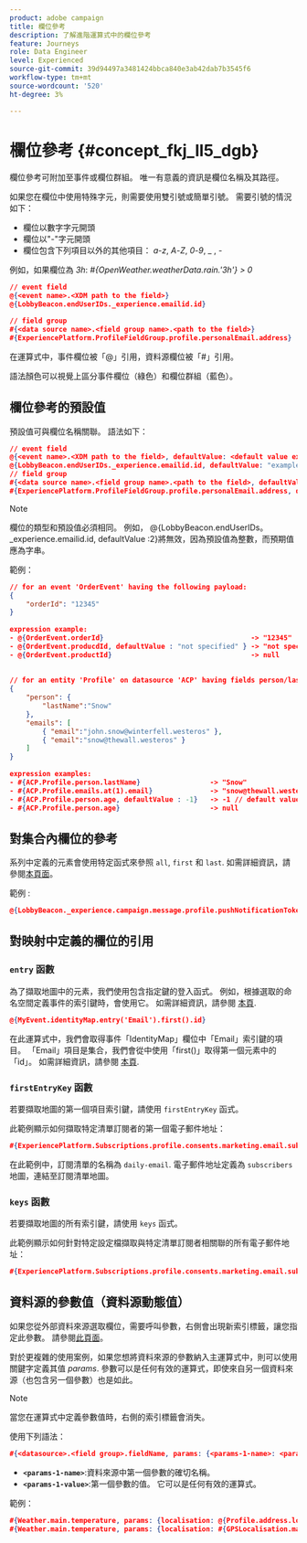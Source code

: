 ```yaml
---
product: adobe campaign
title: 欄位參考
description: 了解進階運算式中的欄位參考
feature: Journeys
role: Data Engineer
level: Experienced
source-git-commit: 39d94497a3481424bbca840e3ab42dab7b3545f6
workflow-type: tm+mt
source-wordcount: '520'
ht-degree: 3%

---
```


# 欄位參考 {#concept_fkj_ll5_dgb}

欄位參考可附加至事件或欄位群組。 唯一有意義的資訊是欄位名稱及其路徑。

如果您在欄位中使用特殊字元，則需要使用雙引號或簡單引號。 需要引號的情況如下：

* 欄位以數字字元開頭
* 欄位以&quot;-&quot;字元開頭
* 欄位包含下列項目以外的其他項目： _a_-_z_, _A_-_Z_, _0_-_9_, _ , _-_

例如，如果欄位為 _3h_: _#{OpenWeather.weatherData.rain.&#39;3h&#39;} > 0_

```json
// event field
@{<event name>.<XDM path to the field>}
@{LobbyBeacon.endUserIDs._experience.emailid.id}

// field group
#{<data source name>.<field group name>.<path to the field>}
#{ExperiencePlatform.ProfileFieldGroup.profile.personalEmail.address}
```

在運算式中，事件欄位被「@」引用，資料源欄位被「#」引用。

語法顏色可以視覺上區分事件欄位（綠色）和欄位群組（藍色）。

## 欄位參考的預設值

預設值可與欄位名稱關聯。 語法如下：

```json
// event field
@{<event name>.<XDM path to the field>, defaultValue: <default value expression>}
@{LobbyBeacon.endUserIDs._experience.emailid.id, defaultValue: "example@adobe.com"}
// field group
#{<data source name>.<field group name>.<path to the field>, defaultValue: <default value expression>}
#{ExperiencePlatform.ProfileFieldGroup.profile.personalEmail.address, defaultValue: "example@adobe.com"}
```

>[!NOTE]
>
>欄位的類型和預設值必須相同。 例如， @{LobbyBeacon.endUserIDs。_experience.emailid.id, defaultValue :2}將無效，因為預設值為整數，而預期值應為字串。

範例：

```json
// for an event 'OrderEvent' having the following payload:
{
    "orderId": "12345"
}
 
expression example:
- @{OrderEvent.orderId}                                    -> "12345"
- @{OrderEvent.producdId, defaultValue : "not specified" } -> "not specified" // default value, productId is not a field present in the payload
- @{OrderEvent.productId}                                  -> null
 
 
// for an entity 'Profile' on datasource 'ACP' having fields person/lastName, with fetched data such as:
{
    "person": {
        "lastName":"Snow"
    },
    "emails": [
        { "email":"john.snow@winterfell.westeros" },
        { "email":"snow@thewall.westeros" }
    ]
}
 
expression examples:
- #{ACP.Profile.person.lastName}                 -> "Snow"
- #{ACP.Profile.emails.at(1).email}              -> "snow@thewall.westeros"
- #{ACP.Profile.person.age, defaultValue : -1}   -> -1 // default value, age is not a field present in the payload
- #{ACP.Profile.person.age}                      -> null
```

## 對集合內欄位的參考

系列中定義的元素會使用特定函式來參照 `all`, `first` 和 `last`. 如需詳細資訊，請參閱[本頁面](../expression/collection-management-functions.md)。

範例 :

```json
@{LobbyBeacon._experience.campaign.message.profile.pushNotificationTokens.all()
```

## 對映射中定義的欄位的引用

### `entry` 函數

為了擷取地圖中的元素，我們使用包含指定鍵的登入函式。 例如，根據選取的命名空間定義事件的索引鍵時，會使用它。 如需詳細資訊，請參閱 [本頁](../../event/about-creating.md#select-the-namespace).

```json
@{MyEvent.identityMap.entry('Email').first().id}
```

在此運算式中，我們會取得事件「IdentityMap」欄位中「Email」索引鍵的項目。 「Email」項目是集合，我們會從中使用「first()」取得第一個元素中的「id」。 如需詳細資訊，請參閱 [本頁](../expression/collection-management-functions.md).

### `firstEntryKey` 函數

若要擷取地圖的第一個項目索引鍵，請使用 `firstEntryKey` 函式。

此範例顯示如何擷取特定清單訂閱者的第一個電子郵件地址：

```json
#{ExperiencePlatform.Subscriptions.profile.consents.marketing.email.subscriptions.entry('daily-email').subscribers.firstEntryKey()}
```

在此範例中，訂閱清單的名稱為 `daily-email`. 電子郵件地址定義為 `subscribers` 地圖，連結至訂閱清單地圖。

### `keys` 函數

若要擷取地圖的所有索引鍵，請使用 `keys` 函式。

此範例顯示如何針對特定設定檔擷取與特定清單訂閱者相關聯的所有電子郵件地址：

```json
#{ExperiencePlatform.Subscriptions.profile.consents.marketing.email.subscriptions.entry('daily-mail').subscribers.keys()
```

## 資料源的參數值（資料源動態值）

如果您從外部資料來源選取欄位，需要呼叫參數，右側會出現新索引標籤，讓您指定此參數。 請參閱[此頁面](../expression/expressionadvanced.md)。

對於更複雜的使用案例，如果您想將資料來源的參數納入主運算式中，則可以使用關鍵字定義其值 _params_. 參數可以是任何有效的運算式，即使來自另一個資料來源（也包含另一個參數）也是如此。

>[!NOTE]
>
>當您在運算式中定義參數值時，右側的索引標籤會消失。

使用下列語法：

```json
#{<datasource>.<field group>.fieldName, params: {<params-1-name>: <params-1-value>, <params-2-name>: <params-2-value>}}
```

* **`<params-1-name>`**:資料來源中第一個參數的確切名稱。
* **`<params-1-value>`**:第一個參數的值。 它可以是任何有效的運算式。

範例：

```json
#{Weather.main.temperature, params: {localisation: @{Profile.address.localisation}}}
#{Weather.main.temperature, params: {localisation: #{GPSLocalisation.main.coordinates, params: {city: @{Profile.address.city}}}}}
```
